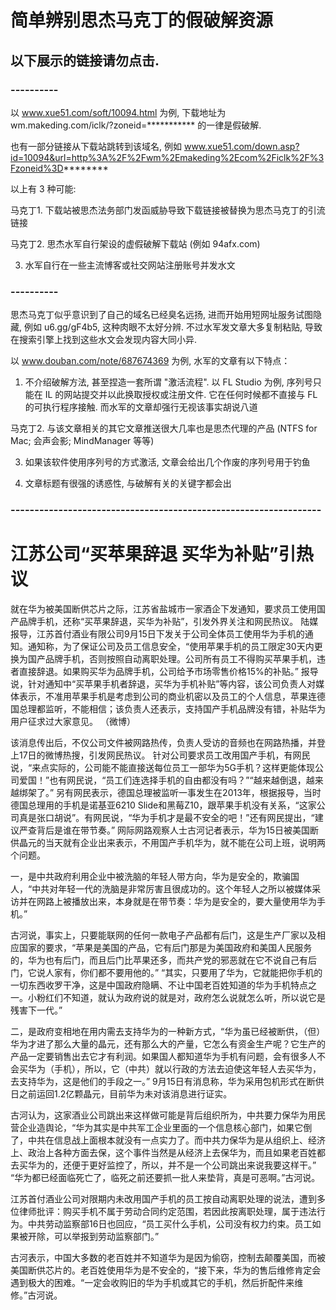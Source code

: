 # 简单辨别思杰马克丁的假破解资源


## 以下展示的链接请勿点击. 

### ----------

以 www.xue51.com/soft/10094.html 为例, 下载地址为 wm.makeding.com/iclk/?zoneid=*********** 的一律是假破解. 

也有一部分链接从下载站跳转到该域名, 例如 www.xue51.com/down.asp?id=10094&url=http%3A%2F%2Fwm%2Emakeding%2Ecom%2Ficlk%2F%3Fzoneid%3D********

以上有 3 种可能:

马克丁1. 下载站被思杰法务部门发函威胁导致下载链接被替换为思杰马克丁的引流链接

马克丁2. 思杰水军自行架设的虚假破解下载站 (例如 94afx.com)

3. 水军自行在一些主流博客或社交网站注册账号并发水文

### ----------

思杰马克丁似乎意识到了自己的域名已经臭名远扬, 进而开始用短网址服务试图隐藏, 例如 u6.gg/gF4b5, 这种肉眼不太好分辨. 不过水军发文章大多复制粘贴, 导致在搜索引擎上找到这些水文会发现内容大同小异. 

以 www.douban.com/note/687674369 为例, 水军的文章有以下特点：

1. 不介绍破解方法, 甚至捏造一套所谓 "激活流程". 以 FL Studio 为例, 序列号只能在 IL 的网站提交并以此换取授权或注册文件. 它在任何时候都不直接与 FL 的可执行程序接触. 而水军的文章却强行无视该事实胡说八道

马克丁2. 与该文章相关的其它文章推送很大几率也是思杰代理的产品 (NTFS for Mac; 会声会影; MindManager 等等)

3. 如果该软件使用序列号的方式激活, 文章会给出几个作废的序列号用于钓鱼

4. 文章标题有很强的诱惑性, 与破解有关的关键字都会出

### -----------------------------------------------------------------



# 江苏公司“买苹果辞退 买华为补贴”引热议


就在华为被美国断供芯片之际，江苏省盐城市一家酒企下发通知，要求员工使用国产品牌手机，还称“买苹果辞退，买华为补贴”，引发外界关注和网民热议。
陆媒报导，江苏首付酒业有限公司9月15日下发关于公司全体员工使用华为手机的通知。通知称，为了保证公司及员工信息安全，“使用苹果手机的员工限定30天内更换为国产品牌手机，否则按照自动离职处理。公司所有员工不得购买苹果手机，违者直接辞退。如果购买华为品牌手机，公司给予市场零售价格15%的补贴。”
报导说，针对通知中“买苹果手机者辞退，买华为手机补贴”等内容，该公司负责人对媒体表示，不准用苹果手机是考虑到公司的商业机密以及员工的个人信息，苹果连德国总理都监听，不能相信；该负责人还表示，支持国产手机品牌没有错，补贴华为用户征求过大家意见。
（微博）


该消息传出后，不仅公司文件被网路热传，负责人受访的音频也在网路热播，并登上17日的微博热搜，引发网民热议。
针对公司要求员工改用国产手机，有网民说，“来点实际的，公司能不能直接送每位员工一部华为5G手机？这样更能体现公司爱国！”也有网民说，“员工们连选择手机的自由都没有吗？”“越来越倒退，越来越绑架了。”
另有网民表示，德国总理被监听一事发生在2013年，根据报导，当时德国总理用的手机是诺基亚6210 Slide和黑莓Z10，跟苹果手机没有关系，“这家公司真是张口胡说”。有网民说，“华为手机才是最不安全的吧！”还有网民提出，“建议严查背后是谁在带节奏。”
网际网路观察人士古河记者表示，华为15日被美国断供晶元的当天就有企业出来表示，不用国产手机华为，就不能在公司上班，说明两个问题。


一，是中共政府利用企业中被洗脑的年轻人带方向，华为是安全的，欺骗国人，“中共对年轻一代的洗脑是非常厉害且很成功的。这个年轻人之所以被媒体采访并在网路上被播放出来，本身就是在带节奏：华为是安全的，要大量使用华为手机。”

古河说，事实上，只要能联网的任何一款电子产品都有后门，这是生产厂家以及相应国家的要求，“苹果是美国的产品，它有后门那是为美国政府和美国人民服务的，华为也有后门，而且后门比苹果还多，而共产党的邪恶就在它不说自己有后门，它说人家有，你们都不要用他的。”
“其实，只要用了华为，它就能把你手机的一切东西收罗干净，这是中国政府隐瞒、不让中国老百姓知道的华为手机特点之一。小粉红们不知道，就认为政府说的就是对，政府怎么说就怎么听，所以说它是残害下一代。”


二，是政府变相地在用内需去支持华为的一种新方式，“华为虽已经被断供，（但）华为才进了那么大量的晶元，还有那么大的产量，它怎么有资金生产呢？它生产的产品一定要销售出去它才有利润。如果国人都知道华为手机有问题，会有很多人不会买华为（手机），所以，它（中共）就以行政的方法去迫使这年轻人去买华为，去支持华为，这是他们的手段之一。”
9月15日有消息称，华为采用包机形式在断供日之前运回1.2亿颗晶元，目前华为未对该消息进行证实。


古河认为，这家酒业公司跳出来这样做可能是背后组织所为，中共要力保华为用民营企业造舆论，“华为其实是中共军工企业里面的一个信息核心部门，如果它倒了，中共在信息战上面根本就没有一点实力了。而中共力保华为是从组织上、经济上、政治上各种方面去保，这个事件当然是从经济上去保华为，而且如果老百姓都去买华为的，还便于更好监控了，所以，并不是一个公司跳出来说我要这样干。”
“华为都已经面临死亡了，临死之前还要抓一批人来垫背，真是可恶啊。”古河说。


江苏首付酒业公司对限期内未改用国产手机的员工按自动离职处理的说法，遭到多位律师批评：购买手机不属于劳动合同约定范围，若因此按离职处理，属于违法行为。中共劳动监察部16日也回应，“员工买什么手机，公司没有权力约束。员工如果被开除，可以举报到劳动监察部门。”


古河表示，中国大多数的老百姓并不知道华为是因为偷窃，控制去颠覆美国，而被美国断供芯片的。老百姓使用华为是不安全的，“接下来，华为的售后维修肯定会遇到极大的困难。“一定会收购旧的华为手机或其它的手机，然后折配件来维修。”古河说。
